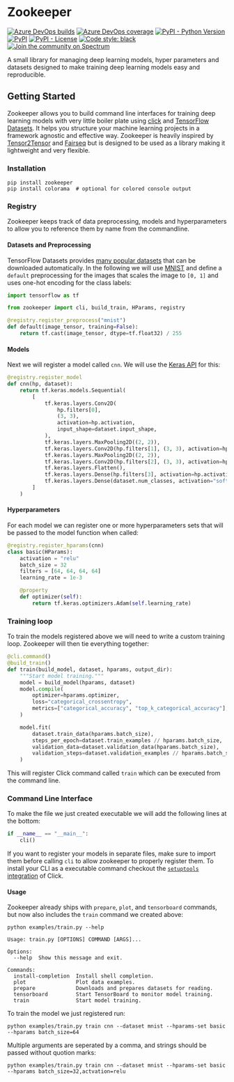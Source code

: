 # Zookeeper

[![Azure DevOps builds](https://img.shields.io/azure-devops/build/plumerai/larq/15.svg?logo=azure-devops)](https://plumerai.visualstudio.com/larq/_build/latest?definitionId=15&branchName=master) [![Azure DevOps coverage](https://img.shields.io/azure-devops/coverage/plumerai/larq/15.svg?logo=azure-devops)](https://plumerai.visualstudio.com/larq/_build/latest?definitionId=15&branchName=master) [![PyPI - Python Version](https://img.shields.io/pypi/pyversions/zookeeper.svg)](https://pypi.org/project/zookeeper/) [![PyPI](https://img.shields.io/pypi/v/zookeeper.svg)](https://pypi.org/project/zookeeper/) [![PyPI - License](https://img.shields.io/pypi/l/zookeeper.svg)](https://github.com/plumerai/zookeeper/blob/master/LICENSE) [![Code style: black](https://img.shields.io/badge/code%20style-black-000000.svg)](https://github.com/ambv/black) [![Join the community on Spectrum](https://withspectrum.github.io/badge/badge.svg)](https://spectrum.chat/larq)

A small library for managing deep learning models, hyper parameters and datasets designed to make training deep learning models easy and reproducible.

## Getting Started

Zookeeper allows you to build command line interfaces for training deep learning models with very little boiler plate using [click](https://click.palletsprojects.com/) and [TensorFlow Datasets](https://www.tensorflow.org/datasets/). It helps you structure your machine learning projects in a framework agnostic and effective way.
Zookeeper is heavily inspired by [Tensor2Tensor](https://github.com/tensorflow/tensor2tensor) and [Fairseq](https://github.com/pytorch/fairseq/) but is designed to be used as a library making it lightweight and very flexible.

### Installation

```console
pip install zookeeper
pip install colorama  # optional for colored console output
```

### Registry

Zookeeper keeps track of data preprocessing, models and hyperparameters to allow you to reference them by name from the commandline.

#### Datasets and Preprocessing

TensorFlow Datasets provides [many popular datasets](https://www.tensorflow.org/datasets/datasets) that can be downloaded automatically.
In the following we will use [MNIST](http://yann.lecun.com/exdb/mnist) and define a `default` preprocessing for the images that scales the image to `[0, 1]` and uses one-hot encoding for the class labels:

```python
import tensorflow as tf

from zookeeper import cli, build_train, HParams, registry

@registry.register_preprocess("mnist")
def default(image_tensor, training=False):
    return tf.cast(image_tensor, dtype=tf.float32) / 255
```

#### Models

Next we will register a model called `cnn`. We will use the [Keras API](https://keras.io) for this:

```python
@registry.register_model
def cnn(hp, dataset):
    return tf.keras.models.Sequential(
        [
            tf.keras.layers.Conv2D(
                hp.filters[0],
                (3, 3),
                activation=hp.activation,
                input_shape=dataset.input_shape,
            ),
            tf.keras.layers.MaxPooling2D((2, 2)),
            tf.keras.layers.Conv2D(hp.filters[1], (3, 3), activation=hp.activation),
            tf.keras.layers.MaxPooling2D((2, 2)),
            tf.keras.layers.Conv2D(hp.filters[2], (3, 3), activation=hp.activation),
            tf.keras.layers.Flatten(),
            tf.keras.layers.Dense(hp.filters[3], activation=hp.activation),
            tf.keras.layers.Dense(dataset.num_classes, activation="softmax"),
        ]
    )
```

#### Hyperparameters

For each model we can register one or more hyperparameters sets that will be passed to the model function when called:

```python
@registry.register_hparams(cnn)
class basic(HParams):
    activation = "relu"
    batch_size = 32
    filters = [64, 64, 64, 64]
    learning_rate = 1e-3

    @property
    def optimizer(self):
        return tf.keras.optimizers.Adam(self.learning_rate)
```

### Training loop

To train the models registered above we will need to write a custom training loop. Zookeeper will then tie everything together:

```python
@cli.command()
@build_train()
def train(build_model, dataset, hparams, output_dir):
    """Start model training."""
    model = build_model(hparams, dataset)
    model.compile(
        optimizer=hparams.optimizer,
        loss="categorical_crossentropy",
        metrics=["categorical_accuracy", "top_k_categorical_accuracy"],
    )

    model.fit(
        dataset.train_data(hparams.batch_size),
        steps_per_epoch=dataset.train_examples // hparams.batch_size,
        validation_data=dataset.validation_data(hparams.batch_size),
        validation_steps=dataset.validation_examples // hparams.batch_size,
    )
```

This will register Click command called `train` which can be executed from the command line.

### Command Line Interface

To make the file we just created executable we will add the following lines at the bottom:

```python
if __name__ == "__main__":
    cli()
```

If you want to register your models in separate files, make sure to import them before calling `cli` to allow zookeeper to properly register them. To install your CLI as a executable command checkout the [`setuptools` integration](http://click.palletsprojects.com/en/7.x/setuptools/) of Click.

#### Usage

Zookeeper already ships with `prepare`, `plot`, and `tensorboard` commands, but now also includes the `train` command we created above:

```console
python examples/train.py --help
```

```console
Usage: train.py [OPTIONS] COMMAND [ARGS]...

Options:
  --help  Show this message and exit.

Commands:
  install-completion  Install shell completion.
  plot                Plot data examples.
  prepare             Downloads and prepares datasets for reading.
  tensorboard         Start TensorBoard to monitor model training.
  train               Start model training.
```

To train the model we just registered run:

```console
python examples/train.py train cnn --dataset mnist --hparams-set basic --hparams batch_size=64
```

Multiple arguments are seperated by a comma, and strings should be passed without quotion marks:

```console
python examples/train.py train cnn --dataset mnist --hparams-set basic --hparams batch_size=32,actvation=relu
```
